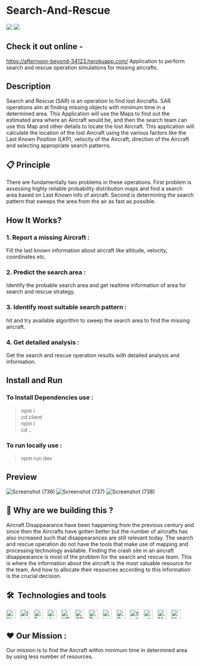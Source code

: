 

# Search-And-Rescue
![](https://img.shields.io/badge/language-javascript-brightgreen.svg)
![](https://img.shields.io/badge/npm-v4.17.1-blue.svg)


## Check it out online - 
https://afternoon-beyond-34123.herokuapp.com/
Application to perform search and rescue operation simulations for missing aircrafts.

## Description

Search and Rescue (SAR) is an operation to find lost Aircrafts. SAR operations aim at finding missing objects with minimum time in a determined area.
This Application will use the Maps to find out the estimated area where an Aircraft would be, and then the search team can use this Map and other details to locate the lost Aircraft.
This application will calculate the location of the lost Aircraft using the various factors like the Last Known Position (LKP), velocity of the Aircraft, direction of the Aircraft and selecting appropriate search patterns.


## 📋 Principle
There are fundamentally two problems in these operations. 
First problem is assessing highly reliable probability distribution maps and find a search area based on Last Known info of aircraft.
Second is determining the search pattern that sweeps the area from the air as fast as possible.

## How It Works?

### 1. Report a missing Aircraft : 
Fill the last known information about aircraft like altitude, velocity, coordinates etc.

### 2. Predict the search area :
Identify the probable search area and get realtime information of area for search and rescue strategy.

### 3. Identify most suitable search pattern :
hit and try available algorithm to sweep the search area to find the missing aircraft. 

### 4. Get detailed analysis :
Get the search and rescue operation results with detailed analysis and information.

## Install and Run
### To Install Dependencies use :

> npm i <br>
> cd client <br>
> npm i <br>
> cd ..

### To run locally use :

> npm run dev

## Preview

![Screenshot (736)](https://user-images.githubusercontent.com/44896376/120094701-99a8a980-c13f-11eb-8909-ba7ec4a53b5f.png)
![Screenshot (737)](https://user-images.githubusercontent.com/44896376/120094718-b9d86880-c13f-11eb-98f3-ad0e382bef24.png)
![Screenshot (738)](https://user-images.githubusercontent.com/44896376/120094719-bb099580-c13f-11eb-8dd4-c0100626d5c9.png)

## 🎯  Why are we building this ?
Aircraft Disappearance have been happening from the previous century and since then the Aircrafts have gotten better but the number of aircrafts has also increased such that disappearances are still relevant today. The search and rescue operation do not have the tools that make use of mapping and processing technology available.
Finding the crash site in an aircraft disappearance is most of the problem for the search and rescue team. This is where the information about the aircraft is the most valuable resource for the team, And how to allocate their resources according to this information is the crucial decision.

## 🛠  Technologies and tools
<p>
<img src="https://img.shields.io/badge/Node.js-282C34?logo=node.js&logoColor=339933" alt="Node.js logo" title="Node.js" height="25" />
&nbsp;
  <img src="https://img.shields.io/badge/leaflet-282C34?logo=leaflet&logoColor=339933" alt="leaflet logo" title="leaflet" height="25" />
&nbsp;
<img src="https://img.shields.io/badge/Express-282C34?logo=express&logoColor=FFFFFF" alt="Express.js logo" title="Express.js" height="25" />
  &nbsp;
<img src="https://img.shields.io/badge/JavaScript-282C34?logo=javascript&logoColor=F7DF1E" alt="JavaScript logo" title="JavaScript" height="25" />
&nbsp;
<img src="https://img.shields.io/badge/HTML5-282C34?logo=html5&logoColor=E34F26" alt="HTML5 logo" title="HTML5" height="25" />
&nbsp;
<img src="https://img.shields.io/badge/CSS3-282C34?logo=css3&logoColor=1572B6" alt="CSS3 logo" title="CSS3" height="25" />
&nbsp;
<img src="https://img.shields.io/badge/React-282C34?logo=react&logoColor=61DAFB" alt="React logo" title="React.js / React Native" height="25" />
  &nbsp;
  <img src="https://img.shields.io/badge/osmtogeojson-282C34?logo=osmtogeojson&logoColor=339933" alt="osmtogeojson logo" title="osmtogeojson" height="25" />
&nbsp;
  <img src="https://img.shields.io/badge/OpenStreetMaps-282C34?logo=OpenStreetMaps&logoColor=339933" alt="OpenStreetMaps logo" title="OpenStreetMaps" height="25" />
&nbsp;
  <img src="https://img.shields.io/badge/turf-282C34?logo=turf&logoColor=339933" alt="turf logo" title="turf" height="25" />
&nbsp;
  <img src="https://img.shields.io/badge/git-282C34?logo=git&logoColor=F05032" alt="git logo" title="git" height="25" />
&nbsp;
  <img src="https://img.shields.io/badge/MongoDB-282C34?logo=mongodb&logoColor=47A248" alt="MongoDB logo" title="MongoDB" height="25" />
&nbsp;
<img src="https://img.shields.io/badge/VS%20Code-282C34?logo=visual-studio-code&logoColor=007ACC" alt="Visual Studio Code logo" title="Visual Studio Code" height="25" />
</p>

## ❤ Our Mission :  
Our mission is to find the Aircraft within minimum time in determined area by using less number of resources.
